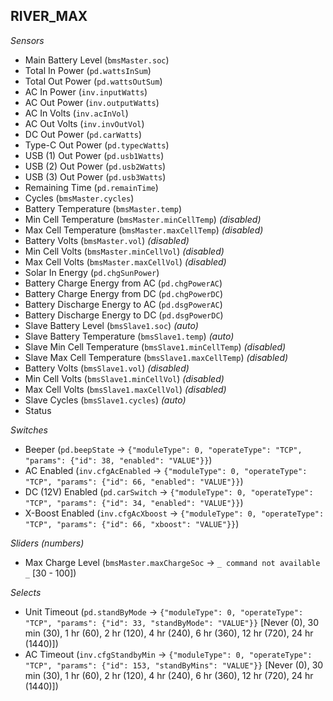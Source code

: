 ## RIVER_MAX

*Sensors*
- Main Battery Level (`bmsMaster.soc`)
- Total In Power (`pd.wattsInSum`)
- Total Out Power (`pd.wattsOutSum`)
- AC In Power (`inv.inputWatts`)
- AC Out Power (`inv.outputWatts`)
- AC In Volts (`inv.acInVol`)
- AC Out Volts (`inv.invOutVol`)
- DC Out Power (`pd.carWatts`)
- Type-C Out Power (`pd.typecWatts`)
- USB (1) Out Power (`pd.usb1Watts`)
- USB (2) Out Power (`pd.usb2Watts`)
- USB (3) Out Power (`pd.usb3Watts`)
- Remaining Time (`pd.remainTime`)
- Cycles (`bmsMaster.cycles`)
- Battery Temperature (`bmsMaster.temp`)
- Min Cell Temperature (`bmsMaster.minCellTemp`)   _(disabled)_
- Max Cell Temperature (`bmsMaster.maxCellTemp`)   _(disabled)_
- Battery Volts (`bmsMaster.vol`)   _(disabled)_
- Min Cell Volts (`bmsMaster.minCellVol`)   _(disabled)_
- Max Cell Volts (`bmsMaster.maxCellVol`)   _(disabled)_
- Solar In Energy (`pd.chgSunPower`)
- Battery Charge Energy from AC (`pd.chgPowerAC`)
- Battery Charge Energy from DC (`pd.chgPowerDC`)
- Battery Discharge Energy to AC (`pd.dsgPowerAC`)
- Battery Discharge Energy to DC (`pd.dsgPowerDC`)
- Slave Battery Level (`bmsSlave1.soc`)   _(auto)_
- Slave Battery Temperature (`bmsSlave1.temp`)   _(auto)_
- Slave Min Cell Temperature (`bmsSlave1.minCellTemp`)   _(disabled)_
- Slave Max Cell Temperature (`bmsSlave1.maxCellTemp`)   _(disabled)_
- Battery Volts (`bmsSlave1.vol`)   _(disabled)_
- Min Cell Volts (`bmsSlave1.minCellVol`)   _(disabled)_
- Max Cell Volts (`bmsSlave1.maxCellVol`)   _(disabled)_
- Slave Cycles (`bmsSlave1.cycles`)   _(auto)_
- Status

*Switches*
- Beeper (`pd.beepState` -> `{"moduleType": 0, "operateType": "TCP", "params": {"id": 38, "enabled": "VALUE"}}`)
- AC Enabled (`inv.cfgAcEnabled` -> `{"moduleType": 0, "operateType": "TCP", "params": {"id": 66, "enabled": "VALUE"}}`)
- DC (12V) Enabled (`pd.carSwitch` -> `{"moduleType": 0, "operateType": "TCP", "params": {"id": 34, "enabled": "VALUE"}}`)
- X-Boost Enabled (`inv.cfgAcXboost` -> `{"moduleType": 0, "operateType": "TCP", "params": {"id": 66, "xboost": "VALUE"}}`)

*Sliders (numbers)*
- Max Charge Level (`bmsMaster.maxChargeSoc` -> `_ command not available _` [30 - 100])

*Selects*
- Unit Timeout (`pd.standByMode` -> `{"moduleType": 0, "operateType": "TCP", "params": {"id": 33, "standByMode": "VALUE"}}` [Never (0), 30 min (30), 1 hr (60), 2 hr (120), 4 hr (240), 6 hr (360), 12 hr (720), 24 hr (1440)])
- AC Timeout (`inv.cfgStandbyMin` -> `{"moduleType": 0, "operateType": "TCP", "params": {"id": 153, "standByMins": "VALUE"}}` [Never (0), 30 min (30), 1 hr (60), 2 hr (120), 4 hr (240), 6 hr (360), 12 hr (720), 24 hr (1440)])


